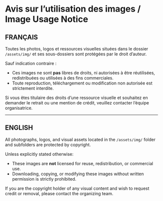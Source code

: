 # Avis sur l’utilisation des images / Image Usage Notice

## FRANÇAIS

Toutes les photos, logos et ressources visuelles situées dans le dossier `/assets/img/` et ses sous-dossiers sont protégées par le droit d’auteur.

Sauf indication contraire :

- Ces images ne sont **pas** libres de droits, ni autorisées à être réutilisées, redistribuées ou utilisées à des fins commerciales.
- Toute reproduction, téléchargement ou modification non autorisée est strictement interdite.

Si vous êtes titulaire des droits d’une ressource visuelle et souhaitez en demander le retrait ou une mention de crédit, veuillez contacter l’équipe organisatrice.

---

## ENGLISH

All photographs, logos, and visual assets located in the `/assets/img/` folder and subfolders are protected by copyright.

Unless explicitly stated otherwise:

- These images are **not** licensed for reuse, redistribution, or commercial use.
- Downloading, copying, or modifying these images without written permission is strictly prohibited.

If you are the copyright holder of any visual content and wish to request credit or removal, please contact the organizing team.
